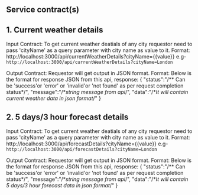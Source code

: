 ## Service contract(s)

## 1. Current weather details
   Input Contract: To get current weather deatials of any city requestor need to pass 'cityName' as a query parameter with city name as value to it.
   Format: http://localhost:3000/api/currentWeatherDetails?cityName={{value}}
   e.g- ```http://localhost:3000/api/currentWeatherDetails?cityName=London```
   
   Output Contract: Requestor will get output in JSON format.
   Format: Below is the format for response JSON from this api,
   response: {
              "status":"/** Can be 'success'or 'error' or 'invalid'or 'not found' as per request completion status*/",
              "message":"/**string message from api*/",
              "data":"/**It will contain current weather data in json format*/"
             }
   
## 2. 5 days/3 hour forecast details
   Input Contract: To get current weather deatials of any city requestor need to pass 'cityName' as a query parameter with city name as value to it.
   Format: http://localhost:3000/api/forecastDetails?cityName={{value}}
   e.g- ```http://localhost:3000/api/forecastDetails?cityName=London```
   
   Output Contract: Requestor will get output in JSON format.
   Format: Below is the format for response JSON from this api,
   response: {
              "status":"/** Can be 'success'or 'error' or 'invalid'or 'not found' as per request completion status*/",
              "message":"/**string message from api*/",
              "data":"/**It will contain 5 days/3 hour forecast data in json format*/"
             }
   